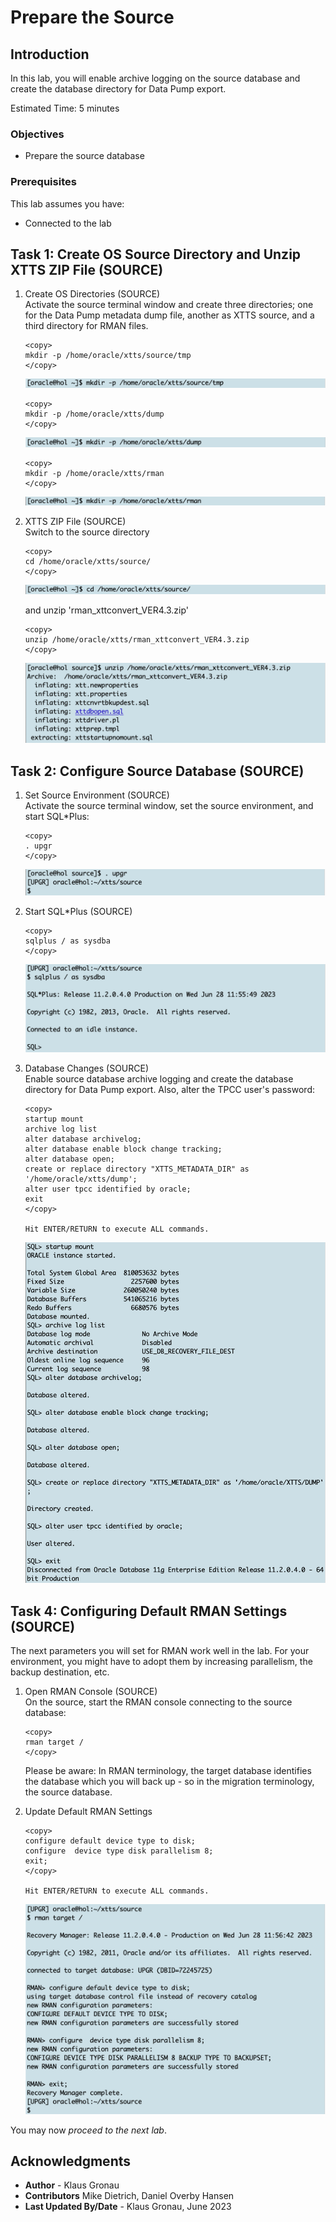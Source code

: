 # Prepare the Source 

## Introduction

In this lab, you will enable archive logging on the source database and create the database directory for Data Pump export.

Estimated Time: 5 minutes

### Objectives

- Prepare the source database

### Prerequisites

This lab assumes you have:

- Connected to the lab

## Task 1: Create OS Source Directory and Unzip XTTS ZIP File (SOURCE)

1. Create OS Directories (SOURCE) </br>
Activate the source terminal window and create three directories; one for the Data Pump metadata dump file, another as XTTS source, and a third directory for RMAN files.

    ```
    <copy>
    mkdir -p /home/oracle/xtts/source/tmp 
    </copy>
    ```

    ![Create XTTS source OS Directory](./images/mkdir-xtts-src-os-dir.png " ")

    ```
    <copy>
    mkdir -p /home/oracle/xtts/dump
    </copy>
    ```

    ![Create source OS Directory](./images/mkdir-xtts-dump-dir.png " ")

    ```
    <copy>
    mkdir -p /home/oracle/xtts/rman
    </copy>
    ```

    ![Create source OS Directory](./images/mkdir-xtts-rman-dir.png " ")


2. XTTS ZIP File (SOURCE) </br>
Switch to the source directory

    ```
    <copy>
    cd /home/oracle/xtts/source/
    </copy>
    ```

    ![change XTTS source directory](./images/change-xtts-src-dir.png " ")

    and unzip 'rman\_xttconvert\_VER4.3.zip' 

    ```
    <copy>
    unzip /home/oracle/xtts/rman_xttconvert_VER4.3.zip
    </copy>
    ```

    ![Unzip the XTTS Perl V4 ZIP file on source](./images/unzip-xtts-src.png " ")

## Task 2: Configure Source Database (SOURCE)
1. Set Source Environment (SOURCE) </br>
Activate the source terminal window, set the source environment, and start SQL*Plus:

    ```
    <copy>
    . upgr
    </copy>
    ```

    ![Set source database environment](./images/source-src-env.png " ")

2. Start SQL*Plus (SOURCE)

    ```
    <copy>
    sqlplus / as sysdba
    </copy>
    ```

    ![Login to source 11.2.0.4 database](./images/start-sqlplus-src.png " ")


3. Database Changes (SOURCE) </br> Enable source database archive logging and create the database directory for Data Pump export. Also, alter the TPCC user's password:

    ```
    <copy>
    startup mount
    archive log list
    alter database archivelog;
    alter database enable block change tracking;
    alter database open;
    create or replace directory "XTTS_METADATA_DIR" as '/home/oracle/xtts/dump';
    alter user tpcc identified by oracle;
    exit
    </copy>

    Hit ENTER/RETURN to execute ALL commands.
    ```

    ![Enabling archive logging in source database](./images/start-src-db-enable-archive.png " ")


## Task 4: Configuring Default RMAN Settings (SOURCE)
The next parameters you will set for RMAN work well in the lab. For your environment, you might have to adopt them by increasing parallelism, the backup destination, etc.

1. Open RMAN Console (SOURCE) </br>
On the source, start the RMAN console connecting to the source database: 

    ```
    <copy>
    rman target /
    </copy>
    ```

    Please be aware:
    In RMAN terminology, the target database identifies the database which you will back up - so in the migration terminology, the source database. 

2. Update Default RMAN Settings

    ```
    <copy>
    configure default device type to disk;
    configure  device type disk parallelism 8;
    exit;
    </copy>

    Hit ENTER/RETURN to execute ALL commands.
    ```

    ![configure default RMAN parameters on source database side](./images/rman-default-target-settings.png " ")


You may now *proceed to the next lab*.


## Acknowledgments
* **Author** - Klaus Gronau
* **Contributors** Mike Dietrich, Daniel Overby Hansen  
* **Last Updated By/Date** - Klaus Gronau, June 2023
